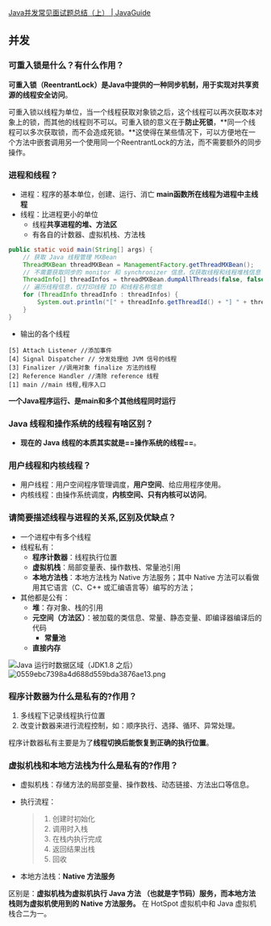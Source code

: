 [Java并发常见面试题总结（上） | JavaGuide](https://javaguide.cn/java/concurrent/java-concurrent-questions-01.html)

## 并发

### 可重入锁是什么？有什么作用？

**可重入锁（ReentrantLock）是Java中提供的一种同步机制，用于实现对共享资源的线程安全访问**。

可重入锁以线程为单位，当一个线程获取对象锁之后，这个线程可以再次获取本对象上的锁，而其他的线程则不可以。可重入锁的意义在于**防止死锁**，**同一个线程可以多次获取锁，而不会造成死锁。**这使得在某些情况下，可以方便地在一个方法中嵌套调用另一个使用同一个ReentrantLock的方法，而不需要额外的同步操作。



### 进程和线程？

- 进程：程序的基本单位，创建、运行、消亡 **main函数所在线程为进程中主线程**
- 线程：比进程更小的单位
  - 线程**共享进程的堆、方法区**
  - 有各自的计数器、虚拟机栈、方法栈

```java
public static void main(String[] args) {
    // 获取 Java 线程管理 MXBean
    ThreadMXBean threadMXBean = ManagementFactory.getThreadMXBean();
    // 不需要获取同步的 monitor 和 synchronizer 信息，仅获取线程和线程堆栈信息
    ThreadInfo[] threadInfos = threadMXBean.dumpAllThreads(false, false);
    // 遍历线程信息，仅打印线程 ID 和线程名称信息
    for (ThreadInfo threadInfo : threadInfos) {
        System.out.println("[" + threadInfo.getThreadId() + "] " + threadInfo.getThreadName());
    }
}
```

- 输出的各个线程

```
[5] Attach Listener //添加事件
[4] Signal Dispatcher // 分发处理给 JVM 信号的线程
[3] Finalizer //调用对象 finalize 方法的线程
[2] Reference Handler //清除 reference 线程
[1] main //main 线程,程序入口
```

**一个Java程序运行、是main和多个其他线程同时运行**

### Java 线程和操作系统的线程有啥区别？

- **现在的 Java 线程的本质其实就是==操作系统的线程==**。

### 用户线程和内核线程？

- 用户线程：用户空间程序管理调度，**用户空间**、给应用程序使用。
- 内核线程：由操作系统调度，**内核空间、只有内核可以访问**。

### 请简要描述线程与进程的关系,区别及优缺点？

- 一个进程中有多个线程
- 线程私有：
  - **程序计数器**：线程执行位置
  - **虚拟机栈**：局部变量表、操作数栈、常量池引用
  - **本地方法栈**：本地方法栈为 Native 方法服务；其中 Native 方法可以看做用其它语言（C、C++ 或汇编语言等）编写的方法；
- 其他都是公有：
  - **堆**：存对象、栈的引用
  - **元空间（方法区）**：被加载的类信息、常量、静态变量、即编译器编译后的代码
    - **常量池**
  - **直接内存**

![Java 运行时数据区域（JDK1.8 之后）](http://42.192.130.83:9000/picgo/imgs/java-runtime-data-areas-jdk1.8.png)![0559ebc7398a4d688d559bda3876ae13.png](http://42.192.130.83:9000/picgo/imgs/0559ebc7398a4d688d559bda3876ae13.png)

### 程序计数器为什么是私有的?作用？

1. 多线程下记录线程执行位置
2. 改变计数器来进行流程控制，如：顺序执行、选择、循环、异常处理。

程序计数器私有主要是为了**线程切换后能恢复到正确的执行位置**。

### 虚拟机栈和本地方法栈为什么是私有的?作用？

- 虚拟机栈：存储方法的局部变量、操作数栈、动态链接、方法出口等信息。

- 执行流程：

  > 1. 创建时初始化
  > 2. 调用时入栈
  > 3. 在栈内执行完成
  > 4. 返回结果出栈
  > 5. 回收

- 本地方法栈：**Native 方法服务**

区别是：**虚拟机栈为虚拟机执行 Java 方法 （也就是字节码）服务，而本地方法栈则为虚拟机使用到的 Native 方法服务。** 在 HotSpot 虚拟机中和 Java 虚拟机栈合二为一。